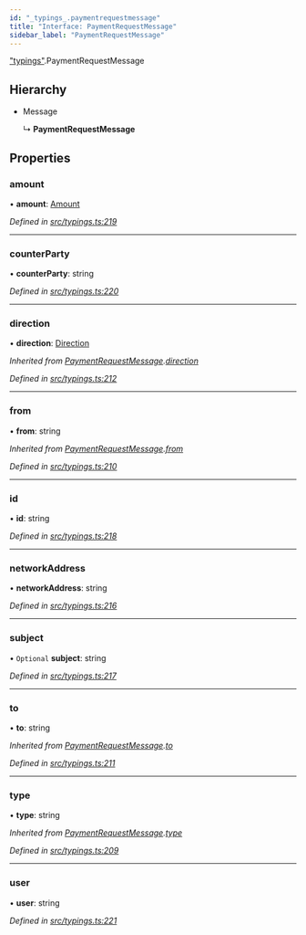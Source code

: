 ```yaml
---
id: "_typings_.paymentrequestmessage"
title: "Interface: PaymentRequestMessage"
sidebar_label: "PaymentRequestMessage"
---
```


["typings"](../modules/_typings_.md).PaymentRequestMessage

## Hierarchy

* Message

  ↳ **PaymentRequestMessage**

## Properties

### amount

•  **amount**: [Amount](_typings_.amount.md)

*Defined in [src/typings.ts:219](https://github.com/trustlines-protocol/clientlib/blob/a897659/src/typings.ts#L219)*

___

### counterParty

•  **counterParty**: string

*Defined in [src/typings.ts:220](https://github.com/trustlines-protocol/clientlib/blob/a897659/src/typings.ts#L220)*

___

### direction

•  **direction**: [Direction](../modules/_typings_.md#direction)

*Inherited from [PaymentRequestMessage](_typings_.paymentrequestmessage.md).[direction](_typings_.paymentrequestmessage.md#direction)*

*Defined in [src/typings.ts:212](https://github.com/trustlines-protocol/clientlib/blob/a897659/src/typings.ts#L212)*

___

### from

•  **from**: string

*Inherited from [PaymentRequestMessage](_typings_.paymentrequestmessage.md).[from](_typings_.paymentrequestmessage.md#from)*

*Defined in [src/typings.ts:210](https://github.com/trustlines-protocol/clientlib/blob/a897659/src/typings.ts#L210)*

___

### id

•  **id**: string

*Defined in [src/typings.ts:218](https://github.com/trustlines-protocol/clientlib/blob/a897659/src/typings.ts#L218)*

___

### networkAddress

•  **networkAddress**: string

*Defined in [src/typings.ts:216](https://github.com/trustlines-protocol/clientlib/blob/a897659/src/typings.ts#L216)*

___

### subject

• `Optional` **subject**: string

*Defined in [src/typings.ts:217](https://github.com/trustlines-protocol/clientlib/blob/a897659/src/typings.ts#L217)*

___

### to

•  **to**: string

*Inherited from [PaymentRequestMessage](_typings_.paymentrequestmessage.md).[to](_typings_.paymentrequestmessage.md#to)*

*Defined in [src/typings.ts:211](https://github.com/trustlines-protocol/clientlib/blob/a897659/src/typings.ts#L211)*

___

### type

•  **type**: string

*Inherited from [PaymentRequestMessage](_typings_.paymentrequestmessage.md).[type](_typings_.paymentrequestmessage.md#type)*

*Defined in [src/typings.ts:209](https://github.com/trustlines-protocol/clientlib/blob/a897659/src/typings.ts#L209)*

___

### user

•  **user**: string

*Defined in [src/typings.ts:221](https://github.com/trustlines-protocol/clientlib/blob/a897659/src/typings.ts#L221)*
